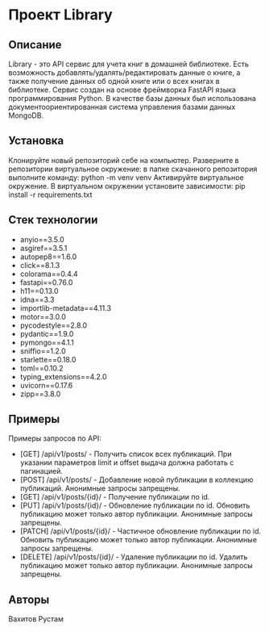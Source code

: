 # Проект Library

## Описание

Library - это API сервис для учета книг в домашней библиотеке. Есть возможность добавлять/удалять/редактировать данные о книге, а также получение данных об одной книге или о всех книгах в библиотеке.
Сервис создан на основе фреймворка FastAPI языка программирования Python. В качестве базы данных был использована документоориентированная система управления базами данных MongoDB.

## Установка

Клонируйте новый репозиторий себе на компьютер.
Разверните в репозитории виртуальное окружение: в папке скачанного репозитория выполните команду: python -m venv venv
Активируйте виртуальное окружение.
В виртуальном окружении установите зависимости: pip install -r requirements.txt

## Стек технологии

- anyio==3.5.0
- asgiref==3.5.1
- autopep8==1.6.0
- click==8.1.3
- colorama==0.4.4
- fastapi==0.76.0
- h11==0.13.0
- idna==3.3
- importlib-metadata==4.11.3
- motor==3.0.0
- pycodestyle==2.8.0
- pydantic==1.9.0
- pymongo==4.1.1
- sniffio==1.2.0
- starlette==0.18.0
- toml==0.10.2
- typing_extensions==4.2.0
- uvicorn==0.17.6
- zipp==3.8.0


## Примеры

Примеры запросов по API:

- [GET] /api/v1/posts/ - Получить список всех публикаций. При указании параметров limit и offset выдача должна работать с пагинацией.
- [POST] /api/v1/posts/ - Добавление новой публикации в коллекцию публикаций. Анонимные запросы запрещены.
- [GET] /api/v1/posts/{id}/ - Получение публикации по id.
- [PUT] /api/v1/posts/{id}/ - Обновление публикации по id. Обновить публикацию может только автор публикации. Анонимные запросы запрещены.
- [PATCH] /api/v1/posts/{id}/ - Частичное обновление публикации по id. Обновить публикацию может только автор публикации. Анонимные запросы запрещены.
- [DELETE] /api/v1/posts/{id}/ - Удаление публикации по id. Удалить публикацию может только автор публикации. Анонимные запросы запрещены.


## Авторы

Вахитов Рустам
